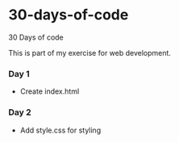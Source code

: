 # 30-days-of-code
30 Days of code

This is part of my exercise for web development.

### Day 1
- Create index.html

### Day 2
- Add style.css for styling
